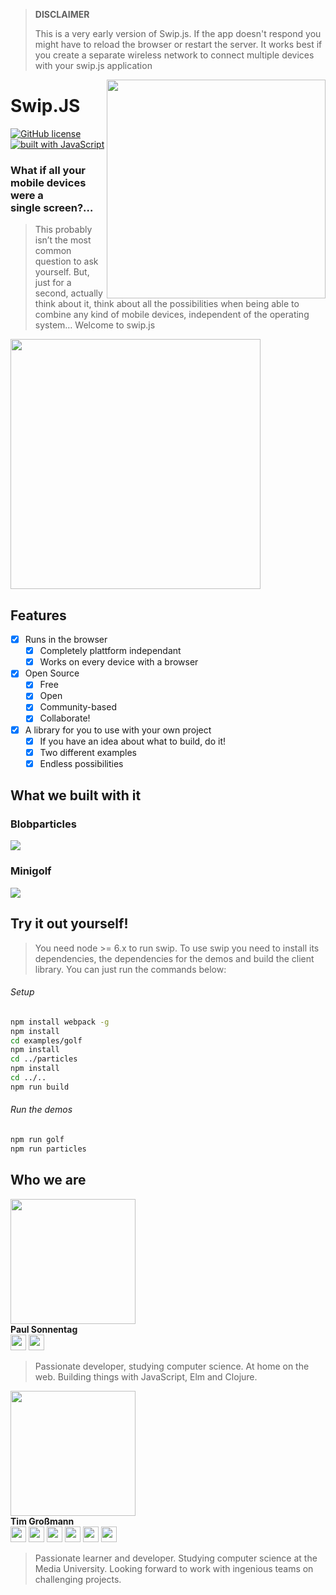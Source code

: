 > **DISCLAIMER**
> 
> This is a very early version of Swip.js. If the app doesn't respond you might have to reload the browser or restart the server.
> It works best if you create a separate wireless network to connect multiple devices with your swip.js application 

<img src='assets/logo.png' width="350" align="right">

# **Swip.JS**

[![GitHub license](https://img.shields.io/github/license/mashape/apistatus.svg)](https://github.com/timgrossmann/InstaPy/blob/master/LICENSE)
[![built with JavaScript](https://img.shields.io/badge/built%20with-JavaScript-yellow.svg)](https://www.javascript.com)

### What if all your mobile devices were a single screen?…
> This probably isn’t the most common question to ask yourself. But, just for a second, actually think about it, think about all the possibilities when being able to combine any kind of mobile devices, independent of the operating system… Welcome to swip.js

<img src='assets/explanation.jpg' width="400">

## Features
- [x] Runs in the browser
    - [x] Completely plattform independant
    - [x] Works on every device with a browser
- [x] Open Source
    - [x] Free
    - [x] Open 
    - [x] Community-based
    - [x] Collaborate!
- [x] A library for you to use with your own project
    - [x] If you have an idea about what to build, do it!
    - [x] Two different examples
    - [x] Endless possibilities

## What we built with it
### Blobparticles
<a href="https://www.youtube.com/watch?v=qXOwT0ieOgw" target="_blank"><img src="./assets/blob_prev.jpg"/></a>

### Minigolf
<a href="https://www.youtube.com/watch?v=ZE0gxa-p8HY" target="_blank"><img src="./assets/golf_prev.jpg"/></a>

## Try it out yourself!

> You need node >= 6.x to run swip. To use swip you need to install its dependencies, the dependencies for the demos and build the client library. You can just run the commands below:

###### Setup
```bash
npm install webpack -g
npm install
cd examples/golf
npm install
cd ../particles
npm install
cd ../..
npm run build
```

###### Run the demos
```bash
npm run golf
npm run particles
```

## Who we are
[<img src="https://avatars1.githubusercontent.com/u/650540?v=3&s=400" width="200">](http://github.com/paulsonnentag)   
**Paul Sonnentag**   
[<img src="http://www.iconsdb.com/icons/preview/black/twitter-xxl.png" width="25"/>](https://twitter.com/paulsonnentag)
[<img src="http://ncwebdiva.com/wp-content/uploads/2013/07/icon_28803.png" width="25"/>](http://paulsonnentag.com)

> Passionate developer, studying computer science. At home on the web. Building things with JavaScript, Elm and Clojure.   


[<img src="https://avatars2.githubusercontent.com/u/16529337?v=3&u=6819d2f1d1626e1e23094977c3b1188b39863aed&s=400" width="200">](http://github.com/timgrossmann)   
**Tim Großmann**   
[<img src="http://www.iconsdb.com/icons/preview/black/twitter-xxl.png" width="25"/>](https://twitter.com/timigrossmann)
[<img src="https://cdn4.iconfinder.com/data/icons/picons-social/57/53-medium-3-512.png" width="25"/>](https://medium.com/@TimGrossmann)
[<img src="https://cdn4.iconfinder.com/data/icons/devine_icons/Black/PNG/Appliaction%20and%20Programs/Mail%20-2.png" width="25"/>](mailto:contact.timgrossmann@gmail.com)
[<img src="http://png-1.findicons.com/files/icons/2779/simple_icons/4096/facebook_4096_black.png" width="25"/>](https://www.facebook.com/profile.php?id=100000656212416)
[<img src="https://cdn3.iconfinder.com/data/icons/picons-social/57/38-instagram-512.png" width="25"/>](https://www.instagram.com/grossertim/)
[<img src="https://cdn0.iconfinder.com/data/icons/octicons/1024/mark-github-512.png" width="25"/>](https://github.com/timgrossmann)

> Passionate learner and developer. Studying computer science at the Media University. Looking forward to work with ingenious teams on challenging projects.
